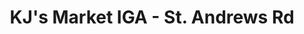 ---
title: "KJ's Market IGA - St. Andrews Rd"
url: /columbia/kjs-market-iga-st-andrews-rd/
shop: Supermarkt
---